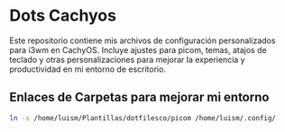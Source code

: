 # Dots Cachyos

Este repositorio contiene mis archivos de configuración personalizados para i3wm en CachyOS. Incluye ajustes para picom, temas, atajos de teclado y otras personalizaciones para mejorar la experiencia y productividad en mi entorno de escritorio.

## Enlaces de Carpetas para mejorar mi entorno

```bash
ln -s /home/luism/Plantillas/dotfilesco/picom /home/luism/.config/
```
